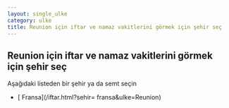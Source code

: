 ```yaml
---
layout: single_ulke
category: ulke
title: Reunion için iftar ve namaz vakitlerini görmek için şehir seç
---
```



## Reunion için iftar ve namaz vakitlerini görmek için şehir seç

Aşağıdaki listeden bir şehir ya da semt seçin


* [ Fransa](/iftar.html?sehir= fransa&ulke=Reunion)
